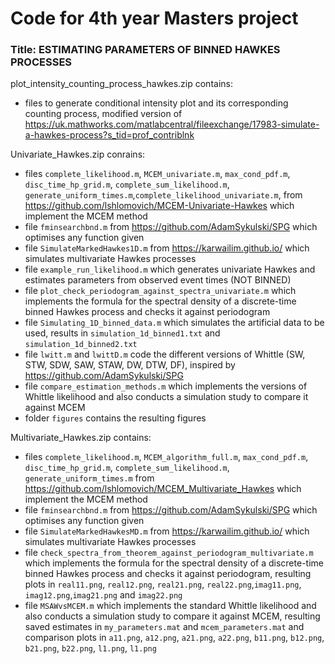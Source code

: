 # Code for 4th year Masters project
### Title: ESTIMATING PARAMETERS OF BINNED HAWKES PROCESSES

plot_intensity_counting_process_hawkes.zip contains:
- files to generate conditional intensity plot and its corresponding counting process, modified version of https://uk.mathworks.com/matlabcentral/fileexchange/17983-simulate-a-hawkes-process?s_tid=prof_contriblnk


Univariate_Hawkes.zip conrains:
- files `complete_likelihood.m`, `MCEM_univariate.m`, `max_cond_pdf.m`, `disc_time_hp_grid.m`, `complete_sum_likelihood.m`, `generate_uniform_times.m`,`complete_likelihood_univariate.m`, from https://github.com/lshlomovich/MCEM-Univariate-Hawkes which implement the MCEM method
- file `fminsearchbnd.m` from https://github.com/AdamSykulski/SPG which optimises any function given
- file `SimulateMarkedHawkes1D.m` from https://karwailim.github.io/ which simulates multivariate Hawkes processes
- file `example_run_likelihood.m` which generates univariate Hawkes and estimates parameters from observed event times (NOT BINNED)
- file `plot_check_periodogram_against_spectra_univariate.m` which implements the formula for the spectral density of a discrete-time binned Hawkes process and checks it against periodogram
- file `Simulating_1D_binned_data.m` which simulates the artificial data to be used, results in `simulation_1d_binned1.txt` and `simulation_1d_binned2.txt`
- file `lwitt.m` and `lwittD.m` code the different versions of Whittle (SW, STW, SDW, SAW, STAW, DW, DTW, DF), inspired by https://github.com/AdamSykulski/SPG
- file `compare_estimation_methods.m` which implements the versions of Whittle likelihood and also conducts a simulation study to compare it against MCEM
- folder `figures` contains the resulting figures

Multivariate_Hawkes.zip contains:
- files `complete_likelihood.m`, `MCEM_algorithm_full.m`, `max_cond_pdf.m`, `disc_time_hp_grid.m`, `complete_sum_likelihood.m`, `generate_uniform_times.m` from https://github.com/lshlomovich/MCEM_Multivariate_Hawkes which implement the MCEM method
- file `fminsearchbnd.m` from https://github.com/AdamSykulski/SPG which optimises any function given
- file `SimulateMarkedHawkesMD.m` from https://karwailim.github.io/ which simulates multivariate Hawkes processes
- file `check_spectra_from_theorem_against_periodogram_multivariate.m` which implements the formula for the spectral density of a discrete-time binned Hawkes process and checks it against periodogram, resulting plots in `real11.png`, `real12.png`, `real21.png`, `real22.png`,`imag11.png`, `imag12.png`,`imag21.png` and `imag22.png`
- file `MSAWvsMCEM.m` which implements the standard Whittle likelihood and also conducts a simulation study to compare it against MCEM, resulting saved estimates in `my_parameters.mat` and `mcem_parameters.mat` and comparison plots in `a11.png`, `a12.png`, `a21.png`, `a22.png`, `b11.png`, `b12.png`, `b21.png`, `b22.png`, `l1.png`, `l1.png`

